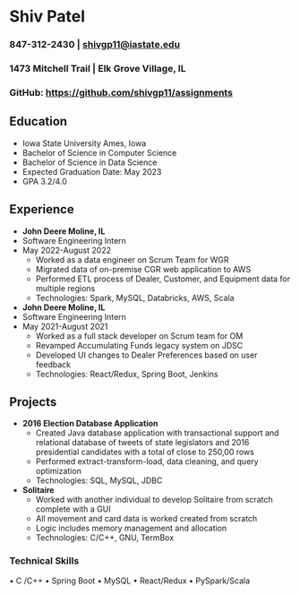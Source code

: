 # Shiv Patel
### 847-312-2430 | shivgp11@iastate.edu
### 1473 Mitchell Trail | Elk Grove Village, IL 
### GitHub: https://github.com/shivgp11/assignments

## Education
- Iowa State University Ames, Iowa
- Bachelor of Science in Computer Science
- Bachelor of Science in Data Science 
- Expected Graduation Date: May 2023
- GPA 3.2/4.0

## Experience
- **John Deere Moline, IL**
- Software Engineering Intern 
- May 2022-August 2022
  - Worked as a data engineer on Scrum Team for WGR
  - Migrated data of on-premise CGR web application to AWS
  - Performed ETL process of Dealer, Customer, and Equipment data for multiple regions
  - Technologies: Spark, MySQL, Databricks, AWS, Scala
- **John Deere Moline, IL**
- Software Engineering Intern 
- May 2021-August 2021
  - Worked as a full stack developer on Scrum team for OM
  - Revamped Accumulating Funds legacy system on JDSC
  - Developed UI changes to Dealer Preferences based on user feedback
  - Technologies: React/Redux, Spring Boot, Jenkins

## Projects
- **2016 Election Database Application**
  - Created Java database application with transactional support and relational database of 
tweets of state legislators and 2016 presidential candidates with a total of close to 
250,00 rows
  - Performed extract-transform-load, data cleaning, and query optimization
  - Technologies: SQL, MySQL, JDBC
- **Solitaire** 
  - Worked with another individual to develop Solitaire from scratch complete with a GUI
  - All movement and card data is worked created from scratch
  - Logic includes memory management and allocation
  - Technologies: C/C++, GNU, TermBox

### Technical Skills
• C /C++
• Spring Boot
• MySQL
• React/Redux
• PySpark/Scala
